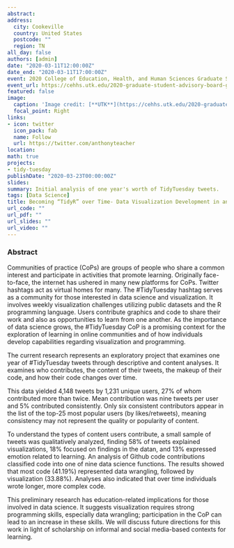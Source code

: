 ```yaml
---
abstract:
address:
  city: Cookeville
  country: United States
  postcode: ""
  region: TN
all_day: false
authors: [admin]
date: "2020-03-11T12:00:00Z"
date_end: "2020-03-11T17:00:00Z"
event: 2020 College of Education, Health, and Human Sciences Graduate Student Research Symposium
event_url: https://cehhs.utk.edu/2020-graduate-student-advisory-board-graduate-research-colloquium/
featured: false
image:
  caption: 'Image credit: [**UTK**](https://cehhs.utk.edu/2020-graduate-student-advisory-board-graduate-research-colloquium/)'
  focal_point: Right
links:
- icon: twitter
  icon_pack: fab
  name: Follow
  url: https://twitter.com/anthonyteacher
location: 
math: true
projects:
- tidy-tuesday
publishDate: "2020-03-23T00:00:00Z"
slides:
summary: Initial analysis of one year's worth of TidyTuesday tweets.
tags: [Data Science]
title: Becoming “TidyR” over Time- Data Visualization Development in an Online Community of Practice
url_code: ""
url_pdf: ""
url_slides: ""
url_video: ""
---
```

### Abstract

Communities of practice (CoPs) are groups of people who share a common interest and participate in activities that promote learning. Originally face-to-face, the internet has ushered in many new platforms for CoPs. Twitter hashtags act as virtual homes for many. The #TidyTuesday hashtag serves as a community for those interested in data science and visualization. It involves weekly visualization challenges utilizing public datasets and the R programming language. Users contribute graphics and code to share their work and also as opportunities to learn from one another. As the importance of data science grows, the #TidyTuesday CoP is a promising context for the exploration of learning in online communities and of how individuals develop capabilities regarding visualization and programming.

  The current research represents an exploratory project that examines one year of #TidyTuesday tweets through descriptive and content analyses. It examines who contributes, the content of their tweets, the makeup of their code, and how their code changes over time.
  
  This data yielded 4,148 tweets by 1,231 unique users, 27% of whom contributed more than twice. Mean contribution was nine tweets per user and 5% contributed consistently. Only six consistent contributors appear in the list of the top-25 most popular users (by likes/retweets), meaning consistency may not represent the quality or popularity of content.
  
  To understand the types of content users contribute, a small sample of tweets was qualitatively analyzed, finding 58% of tweets explained visualizations, 18% focused on findings in the datan, and 13% expressed emotion related to learning. An analysis of Github code contributions classified code into one of nine data science functions. The results showed that most code (41.19%) represented data wrangling, followed by visualization (33.88%). Analyses also indicated that over time individuals wrote longer, more complex code.
  
  This preliminary research has education-related implications for those involved in data science. It suggests visualization requires strong programming skills, especially data wrangling; participation in the CoP can lead to an increase in these skills. We will discuss future directions for this work in light of scholarship on informal and social media-based contexts for learning. 